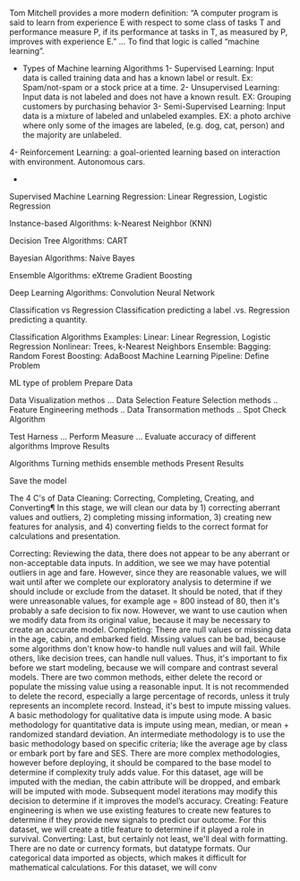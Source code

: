 Tom Mitchell provides a more modern definition: “A computer program is said to learn from experience E with respect to some class of tasks T and performance measure P, if its performance at tasks in T, as measured by P, improves with experience E.” ... To find that logic is called “machine learning”.
- Types of Machine learning Algorithms
1- Supervised Learning: Input data is called training data and has a known label or result. Ex: Spam/not-spam or a stock price at a time.
2- Unsupervised Learning: Input data is not labeled and does not have a known result. EX: Grouping customers by purchasing behavior
3- Semi-Supervised Learning: Input data is a mixture of labeled and unlabeled examples. EX: a photo archive where only some of the images are labeled, (e.g. dog, cat, person) and the majority are unlabeled.

4- Reinforcement Learning: a goal-oriented learning based on interaction with environment. Autonomous cars.

-   
Supervised Machine Learning
Regression: Linear Regression, Logistic Regression

Instance-based Algorithms: k-Nearest Neighbor (KNN)

Decision Tree Algorithms: CART

Bayesian Algorithms: Naive Bayes

Ensemble Algorithms: eXtreme Gradient Boosting

Deep Learning Algorithms: Convolution Neural Network

Classification vs Regression
Classification predicting a label .vs. Regression predicting a quantity.

Classification Algorithms Examples:
Linear: Linear Regression, Logistic Regression
Nonlinear: Trees, k-Nearest Neighbors
Ensemble:
Bagging: Random Forest
Boosting: AdaBoost
Machine Learning Pipeline:
Define Problem

ML type of problem
Prepare Data

Data Visualization methos ...
Data Selection
Feature Selection methods ..
Feature Engineering methods ..
Data Transormation methods ..
Spot Check Algorithm

Test Harness ...
Perform Measure ...
Evaluate accuracy of different algorithms
Improve Results

Algorithms Turning methids
ensemble methods
Present Results

Save the model



The 4 C's of Data Cleaning: Correcting, Completing, Creating, and Converting¶
In this stage, we will clean our data by 1) correcting aberrant values and outliers, 2) completing missing information, 3) creating new features for analysis, and 4) converting fields to the correct format for calculations and presentation.

Correcting: Reviewing the data, there does not appear to be any aberrant or non-acceptable data inputs. In addition, we see we may have potential outliers in age and fare. However, since they are reasonable values, we will wait until after we complete our exploratory analysis to determine if we should include or exclude from the dataset. It should be noted, that if they were unreasonable values, for example age = 800 instead of 80, then it's probably a safe decision to fix now. However, we want to use caution when we modify data from its original value, because it may be necessary to create an accurate model.
Completing: There are null values or missing data in the age, cabin, and embarked field. Missing values can be bad, because some algorithms don't know how-to handle null values and will fail. While others, like decision trees, can handle null values. Thus, it's important to fix before we start modeling, because we will compare and contrast several models. There are two common methods, either delete the record or populate the missing value using a reasonable input. It is not recommended to delete the record, especially a large percentage of records, unless it truly represents an incomplete record. Instead, it's best to impute missing values. A basic methodology for qualitative data is impute using mode. A basic methodology for quantitative data is impute using mean, median, or mean + randomized standard deviation. An intermediate methodology is to use the basic methodology based on specific criteria; like the average age by class or embark port by fare and SES. There are more complex methodologies, however before deploying, it should be compared to the base model to determine if complexity truly adds value. For this dataset, age will be imputed with the median, the cabin attribute will be dropped, and embark will be imputed with mode. Subsequent model iterations may modify this decision to determine if it improves the model’s accuracy.
Creating: Feature engineering is when we use existing features to create new features to determine if they provide new signals to predict our outcome. For this dataset, we will create a title feature to determine if it played a role in survival.
Converting: Last, but certainly not least, we'll deal with formatting. There are no date or currency formats, but datatype formats. Our categorical data imported as objects, which makes it difficult for mathematical calculations. For this dataset, we will conv

